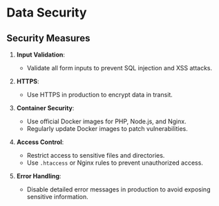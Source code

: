 # Data Security

## Security Measures
1. **Input Validation**:
   - Validate all form inputs to prevent SQL injection and XSS attacks.

2. **HTTPS**:
   - Use HTTPS in production to encrypt data in transit.

3. **Container Security**:
   - Use official Docker images for PHP, Node.js, and Nginx.
   - Regularly update Docker images to patch vulnerabilities.

4. **Access Control**:
   - Restrict access to sensitive files and directories.
   - Use `.htaccess` or Nginx rules to prevent unauthorized access.

5. **Error Handling**:
   - Disable detailed error messages in production to avoid exposing sensitive information.